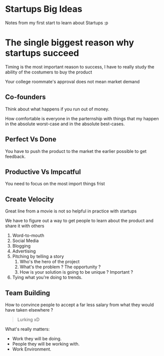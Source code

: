 # Startups Big Ideas

Notes from my first start to learn about Startups :p

# The single biggest reason why startups succeed

Timing is the most important reason to success, I have to really study the ability of the costumers to buy the product

Your college roommate's approval does not mean market demand

## Co-founders

Think about what happens if you run out of money.

How comfortable is everyone in the parternship with things that my happen in the absolute worst-case and in the absolute best-cases.

## Perfect Vs Done

You have to push the product to the market the earlier possible to get feedback.

## Productive Vs Impcatful

You need to focus on the most import things frist

## Create Velocity

Great line from a movie is not so helpful in practice with startups

We have to figure out a way to get people to learn about the product and share it with others

1. Word-to-mouth
2. Social Media
3. Blogging
4. Advertising
5. Pitching by telling a story
   1. Who's the hero of the project
   2. What's the problem ? The opportunity ?
   3. How is your solution is going to be unique ? Important ?
6. Tying what you're doing to trends.

## Team Building

How to convince people to accept a far less salary from what they would have taken elsewhere ?

> Lurking xD

What's really matters:

* Work they will be doing.
* People they will be working with.
* Work Environment.



